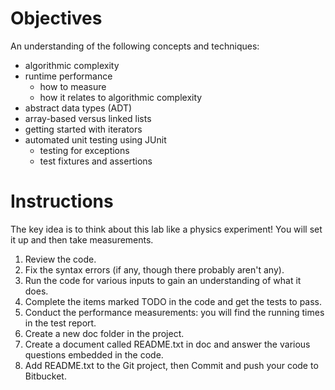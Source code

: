 # Objectives

An understanding of the following concepts and techniques:

- algorithmic complexity
- runtime performance
  - how to measure
  - how it relates to algorithmic complexity
- abstract data types (ADT)
- array-based versus linked lists
- getting started with iterators
- automated unit testing using JUnit
  - testing for exceptions
  - test fixtures and assertions
  
# Instructions

The key idea is to think about this lab like a physics experiment! 
You will set it up and then take measurements.

1. Review the code.
2. Fix the syntax errors (if any, though there probably aren't any).
3. Run the code for various inputs to gain an understanding of what it does.
4. Complete the items marked TODO in the code and get the tests to pass.
5. Conduct the performance measurements: you will find the running times in the test report.
6. Create a new doc folder in the project.
7. Create a document called README.txt in doc and answer the various questions embedded in the code.
8. Add README.txt to the Git project, then Commit and push your code to Bitbucket.
